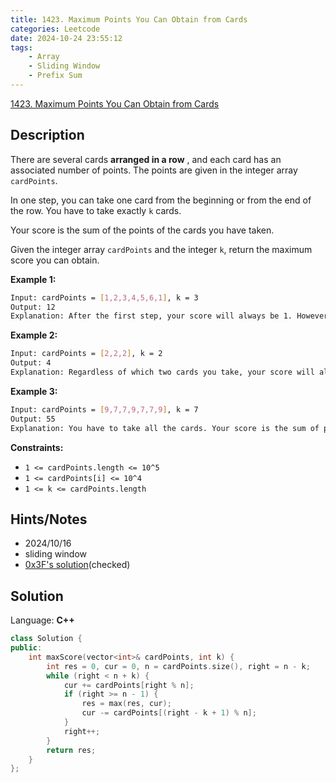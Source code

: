 ```yaml
---
title: 1423. Maximum Points You Can Obtain from Cards
categories: Leetcode
date: 2024-10-24 23:55:12
tags:
    - Array
    - Sliding Window
    - Prefix Sum
---
```


[1423. Maximum Points You Can Obtain from Cards](https://leetcode.com/problems/maximum-points-you-can-obtain-from-cards/description/)

## Description

There are several cards **arranged in a row** , and each card has an associated number of points. The points are given in the integer array `cardPoints`.

In one step, you can take one card from the beginning or from the end of the row. You have to take exactly `k` cards.

Your score is the sum of the points of the cards you have taken.

Given the integer array `cardPoints` and the integer `k`, return the maximum score you can obtain.

**Example 1:**

```bash
Input: cardPoints = [1,2,3,4,5,6,1], k = 3
Output: 12
Explanation: After the first step, your score will always be 1. However, choosing the rightmost card first will maximize your total score. The optimal strategy is to take the three cards on the right, giving a final score of 1 + 6 + 5 = 12.
```

**Example 2:**

```bash
Input: cardPoints = [2,2,2], k = 2
Output: 4
Explanation: Regardless of which two cards you take, your score will always be 4.
```

**Example 3:**

```bash
Input: cardPoints = [9,7,7,9,7,7,9], k = 7
Output: 55
Explanation: You have to take all the cards. Your score is the sum of points of all cards.
```

**Constraints:**

- `1 <= cardPoints.length <= 10^5`
- `1 <= cardPoints[i] <= 10^4`
- `1 <= k <= cardPoints.length`

## Hints/Notes

- 2024/10/16
- sliding window
- [0x3F's solution](https://leetcode.cn/problems/maximum-points-you-can-obtain-from-cards/solutions/2551432/liang-chong-fang-fa-ni-xiang-si-wei-zhen-e3gb/)(checked)

## Solution

Language: **C++**

```C++
class Solution {
public:
    int maxScore(vector<int>& cardPoints, int k) {
        int res = 0, cur = 0, n = cardPoints.size(), right = n - k;
        while (right < n + k) {
            cur += cardPoints[right % n];
            if (right >= n - 1) {
                res = max(res, cur);
                cur -= cardPoints[(right - k + 1) % n];
            }
            right++;
        }
        return res;
    }
};
```
